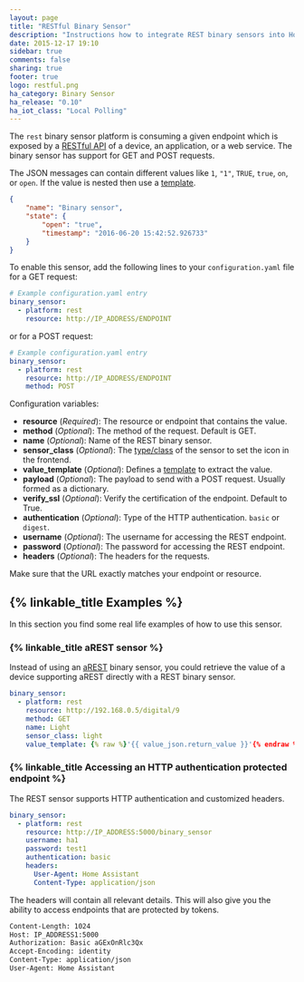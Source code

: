 ```yaml
---
layout: page
title: "RESTful Binary Sensor"
description: "Instructions how to integrate REST binary sensors into Home Assistant."
date: 2015-12-17 19:10
sidebar: true
comments: false
sharing: true
footer: true
logo: restful.png
ha_category: Binary Sensor
ha_release: "0.10"
ha_iot_class: "Local Polling"
---
```



The `rest` binary sensor platform is consuming a given endpoint which is exposed by a [RESTful API](https://en.wikipedia.org/wiki/Representational_state_transfer) of a device, an application, or a web service. The binary sensor has support for GET and POST requests.

The JSON messages can contain different values like `1`, `"1"`, `TRUE`, `true`, `on`, or `open`. If the value is nested then use a [template](/topics/templating/).

```json
{
    "name": "Binary sensor",
    "state": {
        "open": "true",
        "timestamp": "2016-06-20 15:42:52.926733"
    }
}
```

To enable this sensor, add the following lines to your `configuration.yaml` file for a GET request:

```yaml
# Example configuration.yaml entry
binary_sensor:
  - platform: rest
    resource: http://IP_ADDRESS/ENDPOINT
```

or for a POST request:

```yaml
# Example configuration.yaml entry
binary_sensor:
  - platform: rest
    resource: http://IP_ADDRESS/ENDPOINT
    method: POST
```

Configuration variables:

- **resource** (*Required*): The resource or endpoint that contains the value.
- **method** (*Optional*): The method of the request. Default is GET.
- **name** (*Optional*): Name of the REST binary sensor.
- **sensor_class** (*Optional*): The [type/class](/components/binary_sensor/) of the sensor to set the icon in the frontend.
- **value_template** (*Optional*): Defines a [template](/topics/templating/) to extract the value.
- **payload** (*Optional*): The payload to send with a POST request. Usually formed as a dictionary.
- **verify_ssl** (*Optional*): Verify the certification of the endpoint. Default to True.
- **authentication** (*Optional*): Type of the HTTP authentication. `basic` or `digest`.
- **username** (*Optional*): The username for accessing the REST endpoint.
- **password** (*Optional*): The password for accessing the REST endpoint.
- **headers** (*Optional*): The headers for the requests.

<p class='note warning'>
Make sure that the URL exactly matches your endpoint or resource.
</p>


## {% linkable_title Examples %}

In this section you find some real life examples of how to use this sensor.

### {% linkable_title aREST sensor %}

Instead of using an [aREST](/components/binary_sensor.arest/) binary sensor, you could retrieve the value of a device supporting aREST directly with a REST binary sensor.

```yaml
binary_sensor:
  - platform: rest
    resource: http://192.168.0.5/digital/9
    method: GET
    name: Light
    sensor_class: light
    value_template: {% raw %}'{{ value_json.return_value }}'{% endraw %}
```

### {% linkable_title Accessing an HTTP authentication protected endpoint %}

The REST sensor supports HTTP authentication and customized headers.

```yaml
binary_sensor:
  - platform: rest
    resource: http://IP_ADDRESS:5000/binary_sensor
    username: ha1
    password: test1
    authentication: basic
    headers:
      User-Agent: Home Assistant
      Content-Type: application/json
```

The headers will contain all relevant details. This will also give you the ability to access endpoints that are protected by tokens. 

```bash
Content-Length: 1024
Host: IP_ADDRESS1:5000
Authorization: Basic aGExOnRlc3Qx
Accept-Encoding: identity
Content-Type: application/json
User-Agent: Home Assistant
```
